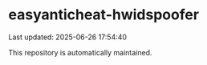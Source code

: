 # easyanticheat-hwidspoofer

Last updated: 2025-06-26 17:54:40

This repository is automatically maintained.
